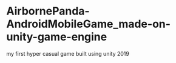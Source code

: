 # AirbornePanda-AndroidMobileGame_made-on-unity-game-engine
my first hyper casual game built using unity 2019
